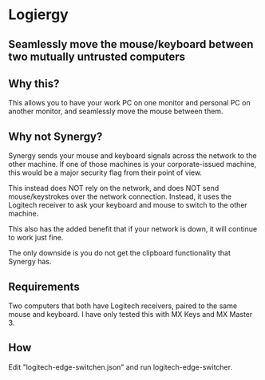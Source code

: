 # Logiergy
## Seamlessly move the mouse/keyboard between two mutually untrusted computers

## Why this?

This allows you to have your work PC on one monitor and personal PC on another monitor, and seamlessly move the mouse between them.

## Why not Synergy?

Synergy sends your mouse and keyboard signals across the network to the other machine. If one of those machines is your corporate-issued machine, this would be a major security flag from their point of view.

This instead does NOT rely on the network, and does NOT send mouse/keystrokes over the network connection. Instead, it uses the Logitech receiver to ask your keyboard and mouse to switch to the other machine.

This also has the added benefit that if your network is down, it will continue to work just fine.

The only downside is you do not get the clipboard functionality that Synergy has.

## Requirements

Two computers that both have Logitech receivers, paired to the same mouse and keyboard. I have only tested this with MX Keys and MX Master 3.

## How

Edit "logitech-edge-switchen.json" and run logitech-edge-switcher.
